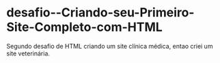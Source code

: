 # desafio--Criando-seu-Primeiro-Site-Completo-com-HTML
Segundo desafio de HTML criando um site clínica médica, entao criei um site veterinária.
